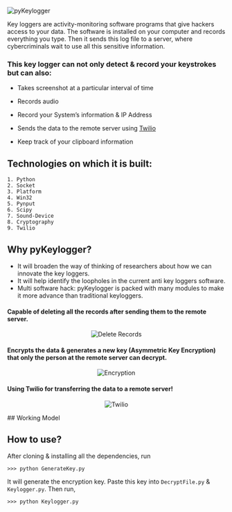 
![pyKeylogger](https://user-images.githubusercontent.com/77505989/162591491-fc2e14ea-3f2e-4d15-a86e-f0e7394a888d.png)

Key loggers are activity-monitoring software programs that give hackers access to your data. The software is installed on your computer and records everything you type. Then it sends this log file to a server, where cybercriminals wait to use all this sensitive information.

### This key logger can not only detect & record your keystrokes but can also:

- Takes screenshot at a particular interval of time

- Records audio

- Record your System’s information & IP Address

- Sends the data to the remote server using [Twilio](https://www.twilio.com/)

- Keep track of your clipboard information

## Technologies on which it is built:
```
1. Python
2. Socket
3. Platform
4. Win32
5. Pynput
6. Scipy
7. Sound-Device
8. Cryptography
9. Twilio
```
## Why pyKeylogger?

- It will broaden the way of thinking of researchers about how we can innovate the key loggers.
- It will help identify the loopholes in the current anti key loggers software.
- Multi software hack: pyKeylogger is packed with many modules to make it more advance than traditional keyloggers.

#### Capable of deleting all the records after sending them to the remote server.
<p align="center">
  <img src="https://user-images.githubusercontent.com/77505989/162591486-e96ab751-bcd1-47b4-b48d-1dc304e06426.png" alt="Delete Records" />
</p>

#### Encrypts the data & generates a new key (Asymmetric Key Encryption) that only the person at the remote server can decrypt.
<p align="center">
  <img src="https://user-images.githubusercontent.com/77505989/162591487-77b5abd9-ab17-4613-a1f2-6618a70b4c84.png" alt="Encryption" />
</p>

#### Using Twilio for transferring the data to a remote server!
<p align="center">
  <img src="https://user-images.githubusercontent.com/77505989/162591488-6682da11-167a-4848-81de-e09d86561830.png" alt="Twilio" />
</p>
## Working Model


## How to use?
After cloning & installing all the dependencies, run
```
>>> python GenerateKey.py
```
It will generate the encryption key. Paste this key into `DecryptFile.py` & `Keylogger.py`. Then run,
```
>>> python Keylogger.py
```

